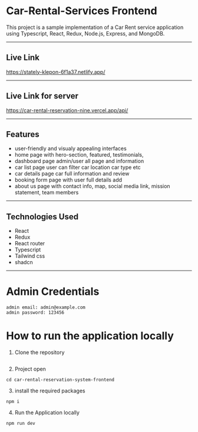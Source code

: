 # Car-Rental-Services Frontend

This project is a sample implementation of a Car Rent service application using Typescript, React, Redux, Node.js, Express, and MongoDB.

---

## Live Link

https://stately-klepon-6f1a37.netlify.app/


---
## Live Link for server

https://car-rental-reservation-nine.vercel.app/api/


---



## Features

- user-friendly and visualy appealing interfaces
- home page with hero-section, featured, testimonials, 
- dashboard page admin/user all page and information
- car list page user can filter car location car type etc
- car details page car full information and review
- booking form page with user full details add
- about us page with contact info, map, social media link, mission statement, team members

---

## Technologies Used

- React
- Redux
- React router
- Typescript
- Tailwind css
- shadcn

---

# Admin Credentials
```
admin email: admin@example.com
admin password: 123456
```

# How to run the application locally

1. Clone the repository

```
```

2. Project open

```
cd car-rental-reservation-system-frontend

```

3. install the required packages

```
npm i
```



4. Run the Application locally

```
npm run dev
```
